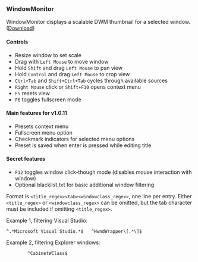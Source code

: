 ### WindowMonitor

WindowMonitor displays a scalable DWM thumbnail for a selected window.
\([Download](https://github.com/Temetra/WindowMonitor/releases)\)

#### Controls
* Resize window to set scale
* Drag with `Left Mouse` to move window
* Hold `Shift` and drag `Left Mouse` to pan view
* Hold `Control` and drag `Left Mouse` to crop view
* `Ctrl+Tab` and `Shift+Ctrl+Tab` cycles through available sources
* `Right Mouse` click or `Shift+F10` opens context menu
* `F5` resets view
* `F6` toggles fullscreen mode

#### Main features for v1.0.11
* Presets context menu
* Fullscreen menu option
* Checkmark indicators for selected menu options
* Preset is saved when enter is pressed while editing title

#### Secret features
* `F12` toggles window click-though mode (disables mouse interaction with window)
* Optional blacklist.txt for basic additional window filtering

Format is `<title_regex><tab><windowclass_regex>`, one line per entry. Either `<title_regex>` or `<windowclass_regex>` can be omitted, but the tab character must be included if omitting `<title_regex>`.

Example 1, filtering Visual Studio:
```
^.*Microsoft Visual Studio.*$	^HwndWrapper\[.*\]$
```

Example 2, filtering Explorer windows:
```
    	^CabinetWClass$
```
